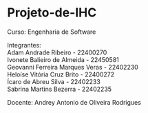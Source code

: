 # Projeto-de-IHC


Curso: Engenharia de Software<br/>

Integrantes:<br/>
Adam Andrade Ribeiro - 22400270<br/>
Ivonete Balieiro de Almeida - 22450581<br/>
Geovanni Ferreira Marques Veras - 22402230<br/>
Heloíse Vitória Cruz Brito - 22400272<br/>
Ícaro de Abreu Silva - 22402233<br/>
Sabrina Martins Bezerra - 22402235<br/>

Docente: Andrey Antonio de Oliveira Rodrigues<br/>
